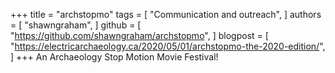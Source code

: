 +++
title = "archstopmo"
tags = [
  "Communication and outreach",
]
authors = [
  "shawngraham",
]
github = [
  "https://github.com/shawngraham/archstopmo",
]
blogpost = [
  "https://electricarchaeology.ca/2020/05/01/archstopmo-the-2020-edition/",
]
+++
An Archaeology Stop Motion Movie Festival!


